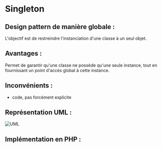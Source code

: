 # Singleton

## Design pattern de manière globale :
L'objectif est de restreindre l'instanciation d'une classe à un seul objet.

## Avantages :
Permet de garantir qu'une classe ne possède qu'une seule instance, tout en fournissant un point d'accès global à cette instance.

## Inconvénients : 
+ code, pas forcément explicite

## Représentation UML : 
![UML]([image.png](https://www.tutorialspoint.com/design_pattern/images/singleton_pattern_uml_diagram.jpg)https://www.tutorialspoint.com/design_pattern/images/singleton_pattern_uml_diagram.jpg "UML du design pattern")

## Implémentation en PHP :

